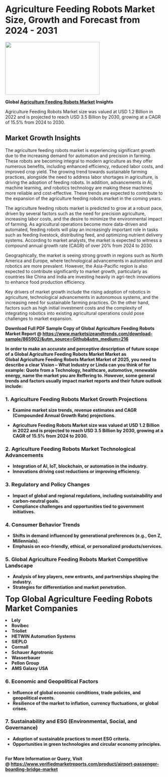 <H1>Agriculture Feeding Robots Market Size, Growth and Forecast from 2024 - 2031</H1><img class="aligncenter size-medium wp-image-584254" src="https://thirdeyenews.in/wp-content/uploads/2024/09/Global-Market-Research-300x168.jpeg" alt="" width="300" height="168" /><p><strong>Global&nbsp;<a href="https://www.marketsizeandtrends.com/download-sample/865902/&amp;utm_source=Github&utm_medium=216">Agriculture Feeding Robots Market</a> Insights</strong></p><p>Agriculture Feeding Robots Market size was valued at USD 1.2 Billion in 2022 and is projected to reach USD 3.5 Billion by 2030, growing at a CAGR of 15.5% from 2024 to 2030.</p><p><h2>Market Growth Insights</h2> <p>The agriculture feeding robots market is experiencing significant growth due to the increasing demand for automation and precision in farming. These robots are becoming integral to modern agriculture as they offer numerous benefits, including enhanced efficiency, reduced labor costs, and improved crop yield. The growing trend towards sustainable farming practices, alongside the need to address labor shortages in agriculture, is driving the adoption of feeding robots. In addition, advancements in AI, machine learning, and robotics technology are making these machines more reliable and cost-effective. These trends are expected to contribute to the expansion of the agriculture feeding robots market in the coming years.</p> <p><strong></strong></p> <p>The agriculture feeding robots market is predicted to grow at a robust pace, driven by several factors such as the need for precision agriculture, increasing labor costs, and the desire to minimize the environmental impact of farming. As agricultural operations become more data-driven and automated, feeding robots will play an increasingly important role in tasks such as feeding livestock, distributing feed, and optimizing nutrient delivery systems. According to market analysts, the market is expected to witness a compound annual growth rate (CAGR) of over 20% from 2024 to 2030.</p> <p>Geographically, the market is seeing strong growth in regions such as North America and Europe, where technological advancements in automation and robotics are more prevalent. However, the Asia-Pacific region is also expected to contribute significantly to market growth, particularly as countries like China and India are investing heavily in agri-tech innovations to enhance food production efficiency.</p> <p>Key drivers of market growth include the rising adoption of robotics in agriculture, technological advancements in autonomous systems, and the increasing need for sustainable farming practices. On the other hand, factors such as high initial investment costs and the complexity of integrating robotics into existing agricultural operations could pose challenges to market expansion.</p> <p><strong></p><p><span class=""><strong>Download Full PDF Sample Copy of Global Agriculture Feeding Robots Market Report</strong> @ <a href="https://www.marketsizeandtrends.com/download-sample/865902/&amp;utm_source=Github&utm_medium=216" target="_blank">https://www.marketsizeandtrends.com/download-sample/865902/&amp;utm_source=Github&utm_medium=216</a></span></p><p>In order to make an accurate and perceptive description of future scope of a Global&nbsp;Agriculture Feeding Robots Market Market as Global&nbsp;Agriculture Feeding Robots Market Market of 2025, you need to describe a clear Vision &ndash; What Industry or Linda can you think of for example: Quote from a Technology, healthcare, automotive, renewable energy, name the market you are Reffering to. However, some general trends and factors usually impact market reports and their future outlook include:</p><h3>1.&nbsp;<strong>Agriculture Feeding Robots Market Growth Projections</strong></h3><ul><li>Examine market size trends, revenue estimates and CAGR (Compounded Annual Growth Rate) projections.</li><li><p>Agriculture Feeding Robots Market size was valued at USD 1.2 Billion in 2022 and is projected to reach USD 3.5 Billion by 2030, growing at a CAGR of 15.5% from 2024 to 2030.</p></li></ul><h3>2.&nbsp;<strong>Agriculture Feeding Robots Market Technological Advancements</strong></h3><ul><li>Integration of AI, IoT, blockchain, or automation in the industry.</li><li>Innovations driving cost reductions or improving efficiency.</li></ul><h3>3.&nbsp;<strong>Regulatory and Policy Changes</strong></h3><ul><li>Impact of global and regional regulations, including sustainability and carbon-neutral goals.</li><li>Compliance challenges and opportunities tied to government initiatives.</li></ul><h3>4.&nbsp;<strong>Consumer Behavior Trends</strong></h3><ul><li>Shifts in demand influenced by generational preferences (e.g., Gen Z, Millennials).</li><li>Emphasis on eco-friendly, ethical, or personalized products/services.</li></ul><h3>5.&nbsp;<strong>Global Agriculture Feeding Robots Market Competitive Landscape</strong></h3><ul><li>Analysis of key players, new entrants, and partnerships shaping the industry.</li><li>Strategies for differentiation and market penetration.</li></ul><p data-pm-slice="1 1 []"><span style="color: inherit; font-family: inherit; font-size: 25px;">Top Global Agriculture Feeding Robots Market Companies</span></p><div class="" data-test-id=""><p><li>Lely</li><li> Rovibec</li><li> Trioliet</li><li> HETWIN Automation Systems</li><li> SIEPLO</li><li> Cormall</li><li> Schauer Agrotronic</li><li> Wasserbauer</li><li> Pellon Group</li><li> AMS Galaxy USA</li></p></div><h3>6.&nbsp;<strong>Economic and Geopolitical Factors</strong></h3><ul><li>Influence of global economic conditions, trade policies, and geopolitical events.</li><li>Resilience of the market to inflation, currency fluctuations, or global crises.</li></ul><h3>7.&nbsp;<strong>Sustainability and ESG (Environmental, Social, and Governance)</strong></h3><ul><li>Adoption of sustainable practices to meet ESG criteria.</li><li>Opportunities in green technologies and circular economy principles.</li></ul><h2><strong style="font-size: 14px;">For More Information or Query, Visit @&nbsp;</strong><a style="background-color: #ffffff; font-size: 14px;" href="https://www.marketsizeandtrends.com/report/agriculture-feeding-robots-market/" target="_blank">https://www.verifiedmarketreports.com/product/airport-passenger-boarding-bridge-market</a></h2>
